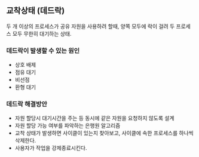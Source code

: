 ## 교착상태 (데드락)

두 개 이상의 프로세스가 공유 자원을 사용하려 할때, 양쪽 모두에 락이 걸려 두 프로세스 모두 무한히 대기하는 상태.

### 데드락이 발생할 수 있는 원인
- 상호 배제
- 점유 대기
- 비선점
- 환형 대기

### 데드락 해결방안
- 자원 할당시 대기시간을 주는 등 동시에 같은 자원을 요청하지 않도록 설계
- 자원 할당 가능 여부를 파악하는 은행원 알고리즘
- 교착 상태가 발생하면 사이클이 있는지 찾아보고, 사이클에 속한 프로세스를 하나씩 삭제한다.
- 사용자가 작업을 강제종료시킨다.